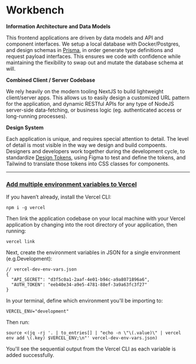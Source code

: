 # Workbench

**Information Architecture and Data Models**

This frontend applications are driven by data models and API and component interfaces. We setup a local database with Docker/Postgres, and design schemas in [Prisma](https://www.prisma.io/), in order generate type definitions and request payload interfaces. This ensures we code with confidence while maintaining the flexibility to swap out and mutate the database schema at will.

**Combined Client / Server Codebase**

We rely heavily on the modern tooling NextJS to build lightweight client/server apps. This allows us to easily design a customized URL pattern for the application, and dynamic RESTful APIs for any type of NodeJS server-side data-fetching, or business logic (eg. authenticated access or long-running processes).

**Design System**

Each application is unique, and requires special attention to detail. The level of detail is most visible in the way we design and build compoents. Designers and developers work together during the development cycle, to standardize [Design Tokens](https://spectrum.adobe.com/page/design-tokens/), using Figma to test and define the tokens, and Tailwind to translate those tokens into CSS classes for components.

---

### [Add multiple environment variables to Vercel](https://blog.doppler.com/how-to-add-multiple-environment-variables-to-vercel)

If you haven’t already, install the Vercel CLI:

```
npm i -g vercel
```

Then link the application codebase on your local machine with your Vercel application by changing into the root directory of your application, then running:

```
vercel link
```

Next, create the environment variables in JSON for a single environment (e.g.Development):

```
// vercel-dev-env-vars.json
{
  "API_SECRET": "d3f5c0a1-2aaf-4e01-b94c-a9a8071896a6",
  "AUTH_TOKEN": "eeb40e34-a9e5-4781-88ef-3a9a63fc3f27"
}
```

In your terminal, define which environment you'll be importing to:

`VERCEL_ENV="development"`

Then run:

```
source <(jq -rj '. | to_entries[] | "echo -n \"\(.value)\" | vercel env add \(.key) $VERCEL_ENV;\n"' vercel-dev-env-vars.json)

```

You'll see the sequential output from the Vercel CLI as each variable is added successfully.

